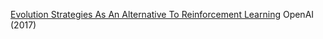 
[Evolution Strategies As An Alternative To Reinforcement Learning](https://openai.com/research/evolution-strategies)
OpenAI (2017)
